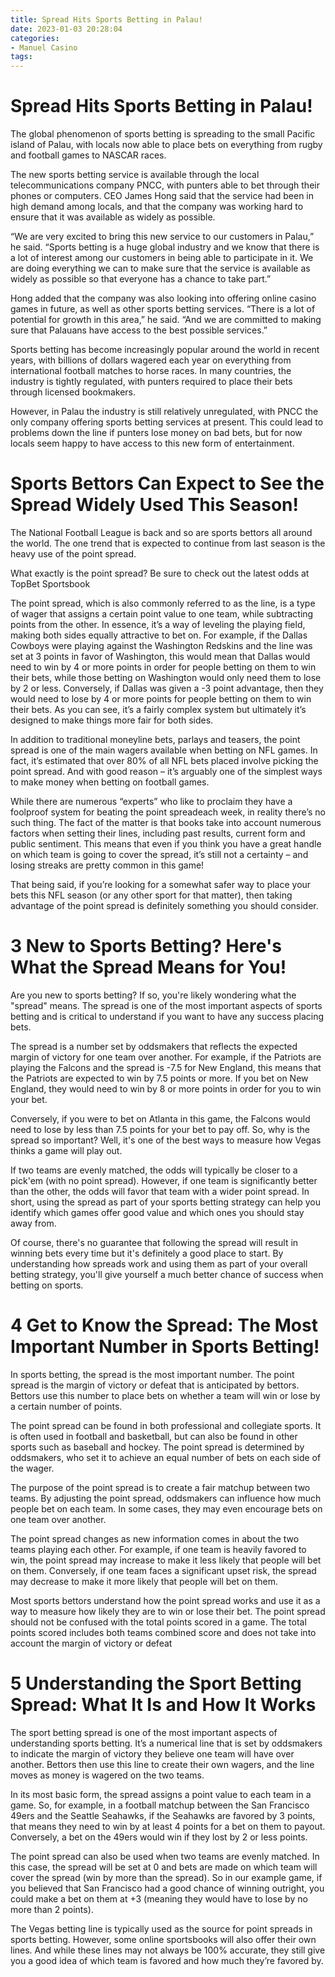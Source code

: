 ```yaml
---
title: Spread Hits Sports Betting in Palau!
date: 2023-01-03 20:28:04
categories:
- Manuel Casino
tags:
---
```



#  Spread Hits Sports Betting in Palau!

The global phenomenon of sports betting is spreading to the small Pacific island of Palau, with locals now able to place bets on everything from rugby and football games to NASCAR races.

The new sports betting service is available through the local telecommunications company PNCC, with punters able to bet through their phones or computers. CEO James Hong said that the service had been in high demand among locals, and that the company was working hard to ensure that it was available as widely as possible.

“We are very excited to bring this new service to our customers in Palau,” he said. “Sports betting is a huge global industry and we know that there is a lot of interest among our customers in being able to participate in it. We are doing everything we can to make sure that the service is available as widely as possible so that everyone has a chance to take part.”

Hong added that the company was also looking into offering online casino games in future, as well as other sports betting services. “There is a lot of potential for growth in this area,” he said. “And we are committed to making sure that Palauans have access to the best possible services.”

Sports betting has become increasingly popular around the world in recent years, with billions of dollars wagered each year on everything from international football matches to horse races. In many countries, the industry is tightly regulated, with punters required to place their bets through licensed bookmakers.

However, in Palau the industry is still relatively unregulated, with PNCC the only company offering sports betting services at present. This could lead to problems down the line if punters lose money on bad bets, but for now locals seem happy to have access to this new form of entertainment.

#  Sports Bettors Can Expect to See the Spread Widely Used This Season!

The National Football League is back and so are sports bettors all around the world. The one trend that is expected to continue from last season is the heavy use of the point spread.

What exactly is the point spread?
Be sure to check out the latest odds at TopBet Sportsbook 

The point spread, which is also commonly referred to as the line, is a type of wager that assigns a certain point value to one team, while subtracting points from the other. In essence, it’s a way of leveling the playing field, making both sides equally attractive to bet on. For example, if the Dallas Cowboys were playing against the Washington Redskins and the line was set at 3 points in favor of Washington, this would mean that Dallas would need to win by 4 or more points in order for people betting on them to win their bets, while those betting on Washington would only need them to lose by 2 or less. Conversely, if Dallas was given a -3 point advantage, then they would need to lose by 4 or more points for people betting on them to win their bets. As you can see, it’s a fairly complex system but ultimately it’s designed to make things more fair for both sides.

In addition to traditional moneyline bets, parlays and teasers, the point spread is one of the main wagers available when betting on NFL games. In fact, it’s estimated that over 80% of all NFL bets placed involve picking the point spread. And with good reason – it’s arguably one of the simplest ways to make money when betting on football games.

While there are numerous “experts” who like to proclaim they have a foolproof system for beating the point spreadeach week, in reality there’s no such thing. The fact of the matter is that books take into account numerous factors when setting their lines, including past results, current form and public sentiment. This means that even if you think you have a great handle on which team is going to cover the spread, it’s still not a certainty – and losing streaks are pretty common in this game!

That being said, if you’re looking for a somewhat safer way to place your bets this NFL season (or any other sport for that matter), then taking advantage of the point spread is definitely something you should consider.

# 3 New to Sports Betting? Here's What the Spread Means for You!

Are you new to sports betting? If so, you're likely wondering what the "spread" means. The spread is one of the most important aspects of sports betting and is critical to understand if you want to have any success placing bets.

The spread is a number set by oddsmakers that reflects the expected margin of victory for one team over another. For example, if the Patriots are playing the Falcons and the spread is -7.5 for New England, this means that the Patriots are expected to win by 7.5 points or more. If you bet on New England, they would need to win by 8 or more points in order for you to win your bet.

Conversely, if you were to bet on Atlanta in this game, the Falcons would need to lose by less than 7.5 points for your bet to pay off. So, why is the spread so important? Well, it's one of the best ways to measure how Vegas thinks a game will play out.

If two teams are evenly matched, the odds will typically be closer to a pick'em (with no point spread). However, if one team is significantly better than the other, the odds will favor that team with a wider point spread. In short, using the spread as part of your sports betting strategy can help you identify which games offer good value and which ones you should stay away from.

Of course, there's no guarantee that following the spread will result in winning bets every time but it's definitely a good place to start. By understanding how spreads work and using them as part of your overall betting strategy, you'll give yourself a much better chance of success when betting on sports.

# 4 Get to Know the Spread: The Most Important Number in Sports Betting!

In sports betting, the spread is the most important number. The point spread is the margin of victory or defeat that is anticipated by bettors. Bettors use this number to place bets on whether a team will win or lose by a certain number of points.

The point spread can be found in both professional and collegiate sports. It is often used in football and basketball, but can also be found in other sports such as baseball and hockey. The point spread is determined by oddsmakers, who set it to achieve an equal number of bets on each side of the wager.

The purpose of the point spread is to create a fair matchup between two teams. By adjusting the point spread, oddsmakers can influence how much people bet on each team. In some cases, they may even encourage bets on one team over another.

The point spread changes as new information comes in about the two teams playing each other. For example, if one team is heavily favored to win, the point spread may increase to make it less likely that people will bet on them. Conversely, if one team faces a significant upset risk, the spread may decrease to make it more likely that people will bet on them.

Most sports bettors understand how the point spread works and use it as a way to measure how likely they are to win or lose their bet. The point spread should not be confused with the total points scored in a game. The total points scored includes both teams combined score and does not take into account the margin of victory or defeat

# 5 Understanding the Sport Betting Spread: What It Is and How It Works

The sport betting spread is one of the most important aspects of understanding sports betting. It’s a numerical line that is set by oddsmakers to indicate the margin of victory they believe one team will have over another. Bettors then use this line to create their own wagers, and the line moves as money is wagered on the two teams.

In its most basic form, the spread assigns a point value to each team in a game. So, for example, in a football matchup between the San Francisco 49ers and the Seattle Seahawks, if the Seahawks are favored by 3 points, that means they need to win by at least 4 points for a bet on them to payout. Conversely, a bet on the 49ers would win if they lost by 2 or less points.

The point spread can also be used when two teams are evenly matched. In this case, the spread will be set at 0 and bets are made on which team will cover the spread (win by more than the spread). So in our example game, if you believed that San Francisco had a good chance of winning outright, you could make a bet on them at +3 (meaning they would have to lose by no more than 2 points).

The Vegas betting line is typically used as the source for point spreads in sports betting. However, some online sportsbooks will also offer their own lines. And while these lines may not always be 100% accurate, they still give you a good idea of which team is favored and how much they’re favored by.